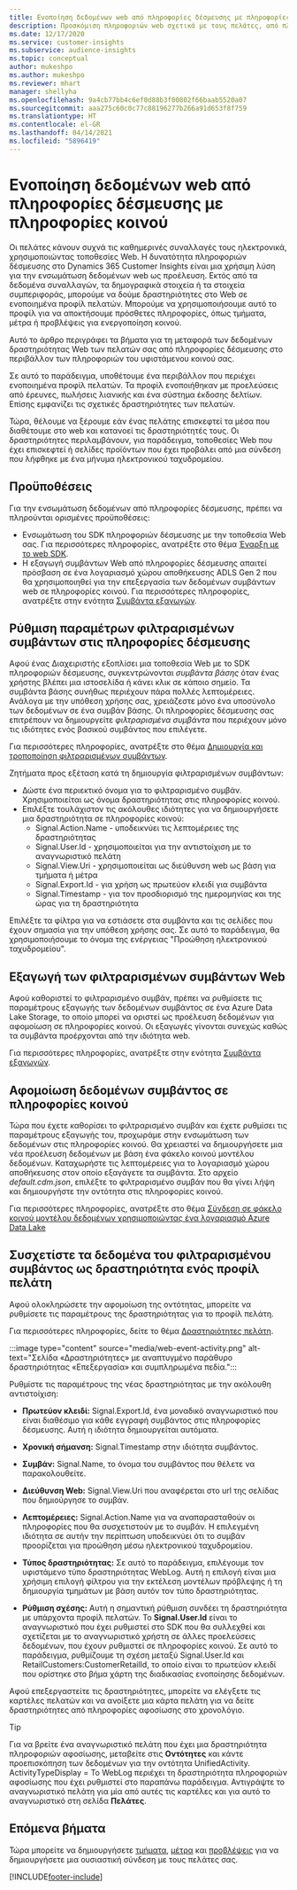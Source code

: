 ```yaml
---
title: Ενοποίηση δεδομένων web από πληροφορίες δέσμευσης με πληροφορίες κοινού
description: Προσκόμιση πληροφοριών web σχετικά με τους πελάτες, από πληροφορίες δέσμευσης σε πληροφορίες κοινού.
ms.date: 12/17/2020
ms.service: customer-insights
ms.subservice: audience-insights
ms.topic: conceptual
author: mukeshpo
ms.author: mukeshpo
ms.reviewer: mhart
manager: shellyha
ms.openlocfilehash: 9a4cb77bb4c6ef0d88b3f00802f66baab5520a07
ms.sourcegitcommit: aaa275c60c0c77c88196277b266a91d653f8f759
ms.translationtype: HT
ms.contentlocale: el-GR
ms.lasthandoff: 04/14/2021
ms.locfileid: "5896419"
---
```

# <a name="integrate-web-data-from-engagement-insights-with-audience-insights"></a>Ενοποίηση δεδομένων web από πληροφορίες δέσμευσης με πληροφορίες κοινού

Οι πελάτες κάνουν συχνά τις καθημερινές συναλλαγές τους ηλεκτρονικά, χρησιμοποιώντας τοποθεσίες Web. Η δυνατότητα πληροφοριών δέσμευσης στο Dynamics 365 Customer Insights είναι μια χρήσιμη λύση για την ενσωμάτωση δεδομένων web ως προέλευση. Εκτός από τα δεδομένα συναλλαγών, τα δημογραφικά στοιχεία ή τα στοιχεία συμπεριφοράς, μπορούμε να δούμε δραστηριότητες στο Web σε ενοποιημένα προφίλ πελατών. Μπορούμε να χρησιμοποιήσουμε αυτό το προφίλ για να αποκτήσουμε πρόσθετες πληροφορίες, όπως τμήματα, μέτρα ή προβλέψεις για ενεργοποίηση κοινού.

Αυτό το άρθρο περιγράφει τα βήματα για τη μεταφορά των δεδομένων δραστηριότητας Web των πελατών σας από πληροφορίες δέσμευσης στο περιβάλλον των πληροφοριών του υφιστάμενου κοινού σας.

Σε αυτό το παράδειγμα, υποθέτουμε ένα περιβάλλον που περιέχει ενοποιημένα προφίλ πελατών. Τα προφίλ ενοποιήθηκαν με προελεύσεις από έρευνες, πωλήσεις λιανικής και ένα σύστημα έκδοσης δελτίων. Επίσης εμφανίζει τις σχετικές δραστηριότητες των πελατών. 

Τώρα, θέλουμε να ξέρουμε εάν ένας πελάτης επισκεφτεί τα μέσα που διαθέτουμε στο web και κατανοεί τις δραστηριότητές τους. Οι δραστηριότητες περιλαμβάνουν, για παράδειγμα, τοποθεσίες Web που έχει επισκεφτεί ή σελίδες προϊόντων που έχει προβάλει από μια σύνδεση που λήφθηκε με ένα μήνυμα ηλεκτρονικού ταχυδρομείου.

## <a name="prerequisites"></a>Προϋποθέσεις

Για την ενσωμάτωση δεδομένων από πληροφορίες δέσμευσης, πρέπει να πληρούνται ορισμένες προϋποθέσεις: 

- Ενσωμάτωση του SDK πληροφοριών δέσμευσης με την τοποθεσία Web σας. Για περισσότερες πληροφορίες, ανατρέξτε στο θέμα [Έναρξη με το web SDK](../engagement-insights/instrument-website.md).
- Η εξαγωγή συμβάντων Web από πληροφορίες δέσμευσης απαιτεί πρόσβαση σε ένα λογαριασμό χώρου αποθήκευσης ADLS Gen 2 που θα χρησιμοποιηθεί για την επεξεργασία των δεδομένων συμβάντων web σε πληροφορίες κοινού. Για περισσότερες πληροφορίες, ανατρέξτε στην ενότητα [Συμβάντα εξαγωγών](../engagement-insights/export-events.md).

## <a name="configure-refined-events-in-engagement-insights"></a>Ρύθμιση παραμέτρων φιλτραρισμένων συμβάντων στις πληροφορίες δέσμευσης

Αφού ένας Διαχειριστής εξοπλίσει μια τοποθεσία Web με το SDK πληροφοριών δέσμευσης, συγκεντρώνονται *συμβάντα βάσης* όταν ένας χρήστης βλέπει μια ιστοσελίδα ή κάνει κλικ σε κάποιο σημείο. Τα συμβάντα βάσης συνήθως περιέχουν πάρα πολλές λεπτομέρειες. Ανάλογα με την υπόθεση χρήσης σας, χρειάζεστε μόνο ένα υποσύνολο των δεδομένων σε ένα συμβάν βάσης. Οι πληροφορίες δέσμευσης σας επιτρέπουν να δημιουργείτε *φιλτραρισμένα συμβάντα* που περιέχουν μόνο τις ιδιότητες ενός βασικού συμβάντος που επιλέγετε.     

Για περισσότερες πληροφορίες, ανατρέξτε στο θέμα [Δημιουργία και τροποποίηση φιλτραρισμένων συμβάντων](../engagement-insights/refined-events.md).

Ζητήματα προς εξέταση κατά τη δημιουργία φιλτραρισμένων συμβάντων: 

- Δώστε ένα περιεκτικό όνομα για το φιλτραρισμένο συμβάν. Χρησιμοποιείται ως όνομα δραστηριότητας στις πληροφορίες κοινού.
- Επιλέξτε τουλάχιστον τις ακόλουθες ιδιότητες για να δημιουργήσετε μια δραστηριότητα σε πληροφορίες κοινού: 
    - Signal.Action.Name - υποδεικνύει τις λεπτομέρειες της δραστηριότητας
    - Signal.User.Id - χρησιμοποιείται για την αντιστοίχιση με το αναγνωριστικό πελάτη
    - Signal.View.Uri - χρησιμοποιείται ως διεύθυνση web ως βάση για τμήματα ή μέτρα
    - Signal.Export.Id - για χρήση ως πρωτεύον κλειδί για συμβάντα
    - Signal.Timestamp - για τον προσδιορισμό της ημερομηνίας και της ώρας για τη δραστηριότητα

Επιλέξτε τα φίλτρα για να εστιάσετε στα συμβάντα και τις σελίδες που έχουν σημασία για την υπόθεση χρήσης σας. Σε αυτό το παράδειγμα, θα χρησιμοποιήσουμε το όνομα της ενέργειας "Προώθηση ηλεκτρονικού ταχυδρομείου".

## <a name="export-the-refined-web-events"></a>Εξαγωγή των φιλτραρισμένων συμβάντων Web 

Αφού καθοριστεί το φιλτραρισμένο συμβάν, πρέπει να ρυθμίσετε τις παραμέτρους εξαγωγής των δεδομένων συμβάντος σε ένα Azure Data Lake Storage, το οποίο μπορεί να οριστεί ως προέλευση δεδομένων για αφομοίωση σε πληροφορίες κοινού. Οι εξαγωγές γίνονται συνεχώς καθώς τα συμβάντα προέρχονται από την ιδιότητα web.

Για περισσότερες πληροφορίες, ανατρέξτε στην ενότητα [Συμβάντα εξαγωγών](../engagement-insights/export-events.md).

## <a name="ingest-event-data-to-audience-insights"></a>Αφομοίωση δεδομένων συμβάντος σε πληροφορίες κοινού

Τώρα που έχετε καθορίσει το φιλτραρισμένο συμβάν και έχετε ρυθμίσει τις παραμέτρους εξαγωγής του, προχωράμε στην ενσωμάτωση των δεδομένων στις πληροφορίες κοινού. Θα χρειαστεί να δημιουργήσετε μια νέα προέλευση δεδομένων με βάση ένα φάκελο κοινού μοντέλου δεδομένων. Καταχωρήστε τις λεπτομέρειες για το λογαριασμό χώρου αποθήκευσης στον οποίο εξαγάγετε τα συμβάντα. Στο αρχείο *default.cdm.json*, επιλέξτε το φιλτραρισμένο συμβάν που θα γίνει λήψη και δημιουργήστε την οντότητα στις πληροφορίες κοινού.

Για περισσότερες πληροφορίες, ανατρέξτε στο θέμα [Σύνδεση σε φάκελο κοινού μοντέλου δεδομένων χρησιμοποιώντας ένα λογαριασμό Azure Data Lake](connect-common-data-model.md)


## <a name="relate-refined-event-data-as-an-activity-of-a-customer-profile"></a>Συσχετίστε τα δεδομένα του φιλτραρισμένου συμβάντος ως δραστηριότητα ενός προφίλ πελάτη

Αφού ολοκληρώσετε την αφομοίωση της οντότητας, μπορείτε να ρυθμίσετε τις παραμέτρους της δραστηριότητας για το προφίλ πελάτη.

Για περισσότερες πληροφορίες, δείτε το θέμα [Δραστηριότητες πελάτη](activities.md).

:::image type="content" source="media/web-event-activity.png" alt-text="Σελίδα «Δραστηριότητες» με αναπτυγμένο παράθυρο δραστηριότητας «Επεξεργασία» και συμπληρωμένα πεδία.":::

Ρυθμίστε τις παραμέτρους της νέας δραστηριότητας με την ακόλουθη αντιστοίχιση: 

- **Πρωτεύον κλειδί:** Signal.Export.Id, ένα μοναδικό αναγνωριστικό που είναι διαθέσιμο για κάθε εγγραφή συμβάντος στις πληροφορίες δέσμευσης. Αυτή η ιδιότητα δημιουργείται αυτόματα.

- **Χρονική σήμανση:** Signal.Timestamp στην ιδιότητα συμβάντος.

- **Συμβάν:** Signal.Name, το όνομα του συμβάντος που θέλετε να παρακολουθείτε.

- **Διεύθυνση Web:** Signal.View.Uri που αναφέρεται στο url της σελίδας που δημιούργησε το συμβάν.

- **Λεπτομέρειες:** Signal.Action.Name για να αναπαρασταθούν οι πληροφορίες που θα συσχετιστούν με το συμβάν. Η επιλεγμένη ιδιότητα σε αυτήν την περίπτωση υποδεικνύει ότι το συμβάν προορίζεται για προώθηση μέσω ηλεκτρονικού ταχυδρομείου.

- **Τύπος δραστηριότητας:** Σε αυτό το παράδειγμα, επιλέγουμε τον υφιστάμενο τύπο δραστηριότητας WebLog. Αυτή η επιλογή είναι μια χρήσιμη επιλογή φίλτρου για την εκτέλεση μοντέλων πρόβλεψης ή τη δημιουργία τμημάτων με βάση αυτόν τον τύπο δραστηριότητας.

- **Ρύθμιση σχέσης:** Αυτή η σημαντική ρύθμιση συνδέει τη δραστηριότητα με υπάρχοντα προφίλ πελατών. Το **Signal.User.Id** είναι το αναγνωριστικό που έχει ρυθμιστεί στο SDK που θα συλλεχθεί και σχετίζεται με το αναγνωριστικό χρήστη σε άλλες προελεύσεις δεδομένων, που έχουν ρυθμιστεί σε πληροφορίες κοινού. Σε αυτό το παράδειγμα, ρυθμίζουμε τη σχέση μεταξύ Signal.User.Id και RetailCustomers:CustomerRetailId, το οποίο είναι το πρωτεύον κλειδί που ορίστηκε στο βήμα χάρτη της διαδικασίας ενοποίησης δεδομένων.


Αφού επεξεργαστείτε τις δραστηριότητες, μπορείτε να ελέγξετε τις καρτέλες πελατών και να ανοίξετε μια κάρτα πελάτη για να δείτε δραστηριότητες από πληροφορίες αφοσίωσης στο χρονολόγιο. 

> [!TIP]
> Για να βρείτε ένα αναγνωριστικό πελάτη που έχει μια δραστηριότητα πληροφοριών αφοσίωσης, μεταβείτε στις **Οντότητες** και κάντε προεπισκόπηση των δεδομένων για την οντότητα UnifiedActivity. ActivityTypeDisplay = Το WebLog περιέχει τη δραστηριότητα πληροφοριών αφοσίωσης που έχει ρυθμιστεί στο παραπάνω παράδειγμα. Αντιγράψτε το αναγνωριστικό πελάτη για μία από αυτές τις καρτέλες και για αυτό το αναγνωριστικό στη σελίδα **Πελάτες**.

## <a name="next-steps"></a>Επόμενα βήματα

Τώρα μπορείτε να δημιουργήσετε [τμήματα](segments.md), [μέτρα](measures.md) και [προβλέψεις](predictions.md) για να δημιουργήσετε μια ουσιαστική σύνδεση με τους πελάτες σας.


[!INCLUDE[footer-include](../includes/footer-banner.md)]